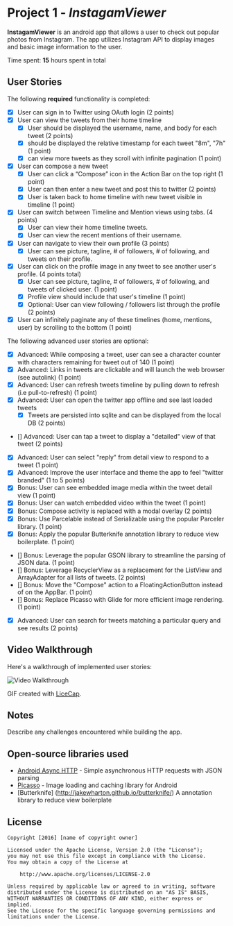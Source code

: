 # Project 1 - *InstagamViewer*

**InstagamViewer** is an android app that allows a user to check out popular photos from Instagram. The app utilizes Instagram API to display images and basic image information to the user.

Time spent: **15** hours spent in total

## User Stories

The following **required** functionality is completed:

* [X] User can sign in to Twitter using OAuth login (2 points)
* [X] User can view the tweets from their home timeline
  * [X] User should be displayed the username, name, and body for each tweet (2 points)
  * [X] should be displayed the relative timestamp for each tweet "8m", "7h" (1 point)
  * [X] can view more tweets as they scroll with infinite pagination (1 point)
* [X] User can compose a new tweet
  * [X] User can click a “Compose” icon in the Action Bar on the top right (1 point)
  * [X] User can then enter a new tweet and post this to twitter (2 points)
  * [X] User is taken back to home timeline with new tweet visible in timeline (1 point)

* [X] User can switch between Timeline and Mention views using tabs. (4 points)
  * [X] User can view their home timeline tweets.
  * [X] User can view the recent mentions of their username.
* [X] User can navigate to view their own profile (3 points)
  * [X] User can see picture, tagline, # of followers, # of following, and tweets on their profile.
* [X] User can click on the profile image in any tweet to see another user's profile. (4 points total)
  * [X] User can see picture, tagline, # of followers, # of following, and tweets of clicked user. (1 point)
  * [X] Profile view should include that user's timeline (1 point)
  * [X] Optional: User can view following / followers list through the profile (2 points)
* [X] User can infinitely paginate any of these timelines (home, mentions, user) by scrolling to the bottom (1 point)

The following advanced user stories are optional:

* [X] Advanced: While composing a tweet, user can see a character counter with characters remaining for tweet out of 140 (1 point)
* [X] Advanced: Links in tweets are clickable and will launch the web browser (see autolink) (1 point)
* [X] Advanced: User can refresh tweets timeline by pulling down to refresh (i.e pull-to-refresh) (1 point)
* [X] Advanced: User can open the twitter app offline and see last loaded tweets
  * [X] Tweets are persisted into sqlite and can be displayed from the local DB (2 points)
* [] Advanced: User can tap a tweet to display a "detailed" view of that tweet (2 points)
* [X] Advanced: User can select "reply" from detail view to respond to a tweet (1 point)
* [X] Advanced: Improve the user interface and theme the app to feel "twitter branded" (1 to 5 points)
* [X] Bonus: User can see embedded image media within the tweet detail view (1 point)
* [X] Bonus: User can watch embedded video within the tweet (1 point)
* [X] Bonus: Compose activity is replaced with a modal overlay (2 points)
* [X] Bonus: Use Parcelable instead of Serializable using the popular Parceler library. (1 point)
* [X] Bonus: Apply the popular Butterknife annotation library to reduce view boilerplate. (1 point)
* [] Bonus: Leverage the popular GSON library to streamline the parsing of JSON data. (1 point)
* [] Bonus: Leverage RecyclerView as a replacement for the ListView and ArrayAdapter for all lists of tweets. (2 points)
* [] Bonus: Move the "Compose" action to a FloatingActionButton instead of on the AppBar. (1 point)
* [] Bonus: Replace Picasso with Glide for more efficient image rendering. (1 point)

* [X] Advanced: User can search for tweets matching a particular query and see results (2 points)

## Video Walkthrough 

Here's a walkthrough of implemented user stories:

![Video Walkthrough](Demo.gif)

GIF created with [LiceCap](http://www.cockos.com/licecap/).

## Notes

Describe any challenges encountered while building the app.

## Open-source libraries used

- [Android Async HTTP](https://github.com/loopj/android-async-http) - Simple asynchronous HTTP requests with JSON parsing
- [Picasso](http://square.github.io/picasso/) - Image loading and caching library for Android
- [Butterknife] (http://jakewharton.github.io/butterknife/) A annotation library to reduce view boilerplate

## License

    Copyright [2016] [name of copyright owner]

    Licensed under the Apache License, Version 2.0 (the "License");
    you may not use this file except in compliance with the License.
    You may obtain a copy of the License at

        http://www.apache.org/licenses/LICENSE-2.0

    Unless required by applicable law or agreed to in writing, software
    distributed under the License is distributed on an "AS IS" BASIS,
    WITHOUT WARRANTIES OR CONDITIONS OF ANY KIND, either express or implied.
    See the License for the specific language governing permissions and
    limitations under the License.
